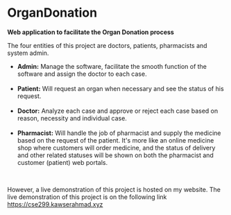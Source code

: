 # OrganDonation
**Web application to facilitate the Organ Donation process**

 The four entities of this project are doctors, patients, pharmacists and system admin.

<ul>

<li><b>Admin:</b> Manage the software, facilitate the smooth function of the software and assign the doctor to each case. </li>

<br>

<li><b>Patient:</b> Will request an organ when necessary and see the status of his request.</li>

<br>

<li><b>Doctor:</b> Analyze each case and approve or reject each case based on reason, necessity and individual case.</li>

<br>

<li><b>Pharmacist:</b> Will handle the job of pharmacist and supply the medicine based on the request of the patient. It's more like an online medicine shop where customers will order medicine, and the status of delivery and other related statuses will be shown on both the pharmacist and customer (patient) web portals.</li>

</ul>

<br>


However, a live demonstration of this project is hosted on my website. The live demonstration of this project is on the following link https://cse299.kawserahmad.xyz

